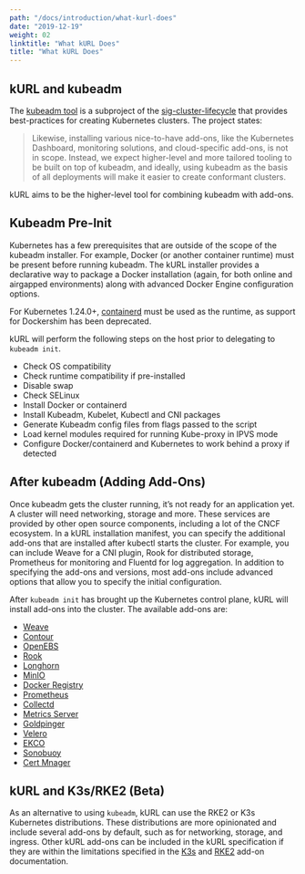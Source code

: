 ```yaml
---
path: "/docs/introduction/what-kurl-does"
date: "2019-12-19"
weight: 02
linktitle: "What kURL Does"
title: "What kURL Does"
---
```

## kURL and kubeadm
The [kubeadm tool](https://kubernetes.io/docs/reference/setup-tools/kubeadm/kubeadm/) is a subproject of the [sig-cluster-lifecycle](https://github.com/kubernetes/community/tree/master/sig-cluster-lifecycle) that provides best-practices for creating Kubernetes clusters. The project states:

> Likewise, installing various nice-to-have add-ons, like the Kubernetes Dashboard, monitoring solutions, and cloud-specific add-ons, is not in scope. Instead, we expect higher-level and more tailored tooling to be built on top of kubeadm, and ideally, using kubeadm as the basis of all deployments will make it easier to create conformant clusters.

kURL aims to be the higher-level tool for combining kubeadm with add-ons.

## Kubeadm Pre-Init
Kubernetes has a few prerequisites that are outside of the scope of the kubeadm installer. For example, Docker (or another container runtime) must be present before running kubeadm. The kURL installer provides a declarative way to package a Docker installation (again, for both online and airgapped environments) along with advanced Docker Engine configuration options.

For Kubernetes 1.24.0+, [containerd](https://kurl.sh/docs/add-ons/containerd) must be used as the runtime, as support for Dockershim has been deprecated. 

kURL will perform the following steps on the host prior to delegating to `kubeadm init`.

* Check OS compatibility
* Check runtime compatibility if pre-installed
* Disable swap
* Check SELinux
* Install Docker or containerd
* Install Kubeadm, Kubelet, Kubectl and CNI packages
* Generate Kubeadm config files from flags passed to the script
* Load kernel modules required for running Kube-proxy in IPVS mode
* Configure Docker/containerd and Kubernetes to work behind a proxy if detected

## After kubeadm (Adding Add-Ons)
Once kubeadm gets the cluster running, it’s not ready for an application yet. A cluster will need networking, storage and more. These services are provided by other open source components, including a lot of the CNCF ecosystem. In a kURL installation manifest, you can specify the additional add-ons that are installed after kubectl starts the cluster. For example, you can include Weave for a CNI plugin, Rook for distributed storage, Prometheus for monitoring and Fluentd for log aggregation. In addition to specifying the add-ons and versions, most add-ons include advanced options that allow you to specify the initial configuration.

After `kubeadm init` has brought up the Kubernetes control plane, kURL will install add-ons into the cluster.
The available add-ons are:

* [Weave](https://www.weave.works/oss/net/)
* [Contour](https://projectcontour.io/)
* [OpenEBS](https://openebs.io/)
* [Rook](https://rook.io/)
* [Longhorn](https://github.com/longhorn/longhorn/releases)
* [MinIO](https://github.com/minio/minio)
* [Docker Registry](https://docs.docker.com/registry/)
* [Prometheus](https://prometheus.io/)
* [Collectd](https://github.com/collectd/collectd)
* [Metrics Server](https://github.com/kubernetes-sigs/metrics-server)
* [Goldpinger](https://github.com/bloomberg/goldpinger)
* [Velero](https://velero.io/)
* [EKCO](https://github.com/replicatedhq/ekco)
* [Sonobuoy](https://github.com/vmware-tanzu/sonobuoy/releases)
* [Cert Mnager](https://github.com/cert-manager/cert-manager)

## kURL and K3s/RKE2 (Beta)
As an alternative to using `kubeadm`, kURL can use the RKE2 or K3s Kubernetes distributions. These distributions are more opinionated and include several add-ons by default, such as for networking, storage, and ingress. Other kURL add-ons can be included in the kURL specification if they are within the limitations specified in the [K3s](/add-ons/k3s#limitations) and [RKE2](/add-ons/rke2#limitations) add-on documentation.
